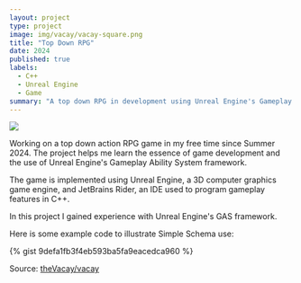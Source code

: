 ```yaml
---
layout: project
type: project
image: img/vacay/vacay-square.png
title: "Top Down RPG"
date: 2024
published: true
labels:
  - C++
  - Unreal Engine
  - Game
summary: "A top down RPG in development using Unreal Engine's Gameplay Ability System."
---
```


<img class="img-fluid" src="../img/vacay/vacay-home-page.png">

Working on a top down action RPG game in my free time since Summer 2024. The project helps me learn the essence of game development and the use of Unreal Engine's Gameplay Ability System framework.

The game is implemented using Unreal Engine, a 3D computer graphics game engine, and JetBrains Rider, an IDE used to program gameplay features in C++.

In this project I gained experience with Unreal Engine's GAS framework.

Here is some example code to illustrate Simple Schema use:

{% gist 9defa1fb3f4eb593ba5fa9eacedca960 %}
 
Source: <a href="https://github.com/theVacay/vacay">theVacay/vacay</a>
